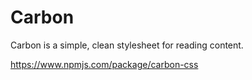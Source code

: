 # Carbon

Carbon is a simple, clean stylesheet for reading content.

<https://www.npmjs.com/package/carbon-css>

